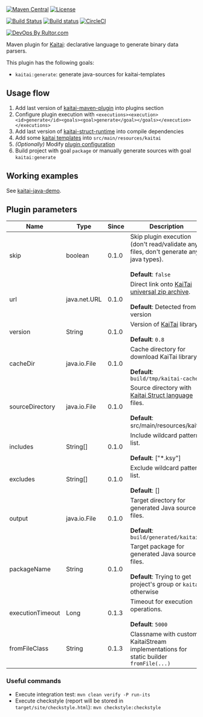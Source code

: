 [![Maven Central](https://maven-badges.herokuapp.com/maven-central/name.valery1707.kaitai/kaitai-maven-plugin/badge.svg)](https://maven-badges.herokuapp.com/maven-central/name.valery1707.kaitai/kaitai-maven-plugin)
[![License](https://img.shields.io/github/license/valery1707/kaitai-maven-plugin.svg)](http://opensource.org/licenses/MIT)

[![Build Status](https://travis-ci.org/valery1707/kaitai-maven-plugin.svg?branch=master)](https://travis-ci.org/valery1707/kaitai-maven-plugin)
[![Build status](https://ci.appveyor.com/api/projects/status/bbvjf5q9faru09xp/branch/master?svg=true)](https://ci.appveyor.com/project/valery1707/kaitai-maven-plugin/branch/master)
[![CircleCI](https://circleci.com/gh/valery1707/kaitai-maven-plugin/tree/master.svg?style=svg)](https://circleci.com/gh/valery1707/kaitai-maven-plugin/tree/master)

[![DevOps By Rultor.com](http://www.rultor.com/b/valery1707/kaitai-maven-plugin)](http://www.rultor.com/p/valery1707/kaitai-maven-plugin)

Maven plugin for [Kaitai](http://kaitai.io/): declarative language to generate binary data parsers.

This plugin has the following goals:
* `kaitai:generate`: generate java-sources for kaitai-templates

## Usage flow

1. Add last version of [kaitai-maven-plugin](https://maven-badges.herokuapp.com/maven-central/name.valery1707.kaitai/kaitai-maven-plugin) into plugins section
1. Configure plugin execution with `<executions><execution><id>generate</id><goals><goal>generate</goal></goals></execution></executions>`
1. Add last version of [kaitai-struct-runtime](https://maven-badges.herokuapp.com/maven-central/io.kaitai/kaitai-struct-runtime) into compile dependencies
1. Add some [kaitai templates](http://formats.kaitai.io/) into `src/main/resources/kaitai`
1. *(Optionally)* Modify [plugin configuration](#plugin-parameters)
1. Build project with goal `package` or manually generate sources with goal `kaitai:generate`

## Working examples

See [kaitai-java-demo](https://github.com/valery1707/kaitai-java-demo).

## Plugin parameters

| Name            | Type         | Since | Description                                                                                                             |
|-----------------|--------------|-------|-------------------------------------------------------------------------------------------------------------------------|
| skip            | boolean      | 0.1.0 | Skip plugin execution (don't read/validate any files, don't generate any java types).<br><br>**Default**: `false`       |
| url             | java.net.URL | 0.1.0 | Direct link onto [KaiTai universal zip archive](http://kaitai.io/#download).<br><br>**Default**: Detected from version  |
| version         | String       | 0.1.0 | Version of [KaiTai](http://kaitai.io/#download) library.<br><br>**Default**: `0.8`                                      |
| cacheDir        | java.io.File | 0.1.0 | Cache directory for download KaiTai library.<br><br>**Default**: `build/tmp/kaitai-cache`                               |
| sourceDirectory | java.io.File | 0.1.0 | Source directory with [Kaitai Struct language](http://formats.kaitai.io/) files.<br><br>**Default**: src/main/resources/kaitai |
| includes        | String[]     | 0.1.0 | Include wildcard pattern list.<br><br>**Default**: ["*.ksy"]                                                            |
| excludes        | String[]     | 0.1.0 | Exclude wildcard pattern list.<br><br>**Default**: []                                                                   |
| output          | java.io.File | 0.1.0 | Target directory for generated Java source files.<br><br>**Default**: `build/generated/kaitai`                          |
| packageName     | String       | 0.1.0 | Target package for generated Java source files.<br><br>**Default**: Trying to get project's group or `kaitai` otherwise |
| executionTimeout| Long         | 0.1.3 | Timeout for execution operations.<br><br>**Default**: `5000` |
| fromFileClass   | String       | 0.1.3 | Classname with custom KaitaiStream implementations for static builder `fromFile(...)`|

### Useful commands

* Execute integration test: `mvn clean verify -P run-its`
* Execute checkstyle (report will be stored in `target/site/checkstyle.html`): `mvn checkstyle:checkstyle`
